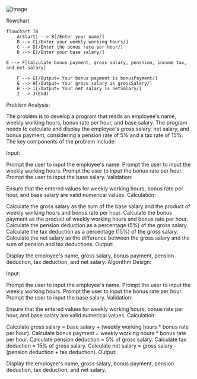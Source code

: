![image](https://github.com/SWEG-2015EC-Batch/Code-Warrior/assets/149233683/b0399c66-638f-4e79-838c-952b7f88531c)


flowchart 

```mermaid
flowchart TB
    A(Start) --> B[/Enter your name/]
    B --> C[/Enter your weekly working hours/]
    C --> D[/Enter the bonus rate per hour/]
    D --> E[/Enter your base salary/]  

E --> F[Calculate bonus payment, gross salary, penshion, income tax, and net salary]
    
    F --> G[/Output= Your bonus payment is bonusPayment/]
    G --> H[/Output= Your gross salary is grossSalary/]
    H --> I[/Output= Your net salary is netSalary/]
    I --> J(End)
```
Problem Analysis:

The problem is to develop a program that reads an employee's name, weekly working hours, bonus rate per hour, and base salary. The program needs to calculate and display the employee's gross salary, net salary, and bonus payment, considering a pension rate of 5% and a tax rate of 15%. The key components of the problem include:

Input:

Prompt the user to input the employee's name.
Prompt the user to input the weekly working hours.
Prompt the user to input the bonus rate per hour.
Prompt the user to input the base salary.
Validation:

Ensure that the entered values for weekly working hours, bonus rate per hour, and base salary are valid numerical values.
Calculation:

Calculate the gross salary as the sum of the base salary and the product of weekly working hours and bonus rate per hour.
Calculate the bonus payment as the product of weekly working hours and bonus rate per hour.
Calculate the pension deduction as a percentage (5%) of the gross salary.
Calculate the tax deduction as a percentage (15%) of the gross salary.
Calculate the net salary as the difference between the gross salary and the sum of pension and tax deductions.
Output:

Display the employee's name, gross salary, bonus payment, pension deduction, tax deduction, and net salary.
Algorithm Design:

Input:

Prompt the user to input the employee's name.
Prompt the user to input the weekly working hours.
Prompt the user to input the bonus rate per hour.
Prompt the user to input the base salary.
Validation:

Ensure that the entered values for weekly working hours, bonus rate per hour, and base salary are valid numerical values.
Calculation:

Calculate gross salary = base salary + (weekly working hours * bonus rate per hour).
Calculate bonus payment = weekly working hours * bonus rate per hour.
Calculate pension deduction = 5% of gross salary.
Calculate tax deduction = 15% of gross salary.
Calculate net salary = gross salary - (pension deduction + tax deduction).
Output:

Display the employee's name, gross salary, bonus payment, pension deduction, tax deduction, and net salary.
